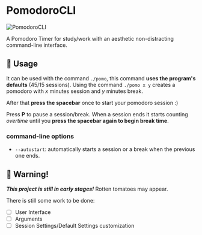 # PomodoroCLI
![PomodoroCLI](../main/img/to_ma_to.png)

A Pomodoro Timer for study/work with an aesthetic non-distracting command-line interface.

## :tomato: Usage
It can be used with the command `./pomo`, this command **uses the program's defaults** (45/15 sessions).
Using the command `./pomo x y` creates a pomodoro with *x* minutes session and *y* minutes break.

After that **press the spacebar** once to start your pomodoro session :)

Press **P** to pause a session/break.
When a session ends it starts counting *overtime* until you **press the spacebar again to begin break time**.

### command-line options
- `--autostart`: automatically starts a session or a break when the previous one ends.

## :garlic: Warning!
***This project is still in early stages!***
Rotten tomatoes may appear.

There is still some work to be done:
- [ ] User Interface
- [ ] Arguments
- [ ] Session Settings/Default Settings customization
